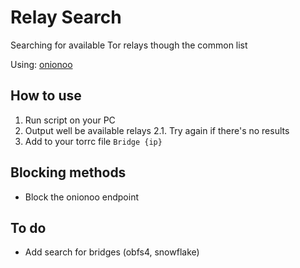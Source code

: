 # Relay Search
Searching for available Tor relays though the common list 

Using: [onionoo](https://metrics.torproject.org/onionoo.html)

## How to use

1. Run script on your PC
2. Output well be available relays
2.1. Try again if there's no results
3. Add to your torrc file `Bridge {ip}`


## Blocking methods

- Block the onionoo endpoint

## To do
 - Add search for bridges (obfs4, snowflake)
